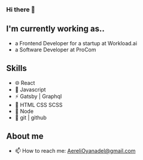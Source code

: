 ### Hi there 👋  

## I'm currently working as..
- a Frontend Developer for a startup at Workload.ai
- a Software Developer at ProCom

## Skills
-  🌐 React
- :wolf: Javascript
- :zap: Gatsby | Graphql 
- :art: HTML CSS SCSS
- :space_invader: Node
- :gem: git | github

## About me
- 📫 How to reach me: AereliOyanadel@gmail.com
